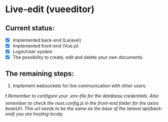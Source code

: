 # Live-edit (vueeditor)

## Current status:
- [x] Implemented back-end (Laravel)
- [x] Implemented front-end (Vue.js)
- [x] Login/User system
- [x] The possibility to create, edit and delete your own documents.

## The remaining steps:
1. Implement websockets for live communication with other users.

:exclamation: *Remember to configure your .env-file for the database credentials. Also remember to check the
nuxt.config.js in the front-end folder for the axios baseUrl. This url needs to be the same as the
base of the laravel api(back-end) you are hosting localy.*
